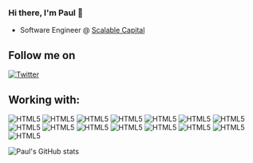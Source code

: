 ### Hi there, I'm Paul 👋

- Software Engineer @ [Scalable Capital](https://scalable.capital)

## Follow me on 
[![Twitter](https://img.shields.io/twitter/url/https/twitter.com/Paul_Wittchen.svg?style=social&label=Follow%20%40Paul_Wittchen)](https://twitter.com/Paul_Wittchen) 


## Working with:
![HTML5](https://img.shields.io/badge/HTML5-E34F26?style=for-the-badge&logo=html5&logoColor=white)
![HTML5](https://img.shields.io/badge/CSS3-1572B6?style=for-the-badge&logo=css3&logoColor=white)
![HTML5](https://img.shields.io/badge/JavaScript-323330?style=for-the-badge&logo=javascript&logoColor=F7DF1E)
![HTML5](https://img.shields.io/badge/TypeScript-007ACC?style=for-the-badge&logo=typescript&logoColor=white)
![HTML5](https://img.shields.io/badge/MongoDB-white?style=for-the-badge&logo=mongodb&logoColor=4EA94B)
![HTML5](https://img.shields.io/badge/React-20232A?style=for-the-badge&logo=react&logoColor=61DAFB)
![HTML5](https://img.shields.io/badge/Material--UI-0081CB?style=for-the-badge&logo=material-ui&logoColor=white)
![HTML5](https://img.shields.io/badge/Apollo%20GraphQL-311C87?&style=for-the-badge&logo=Apollo%20GraphQL&logoColor=white)
![HTML5](https://img.shields.io/badge/Docker-2CA5E0?style=for-the-badge&logo=docker&logoColor=white)
![HTML5](https://img.shields.io/badge/next.js-000000?style=for-the-badge&logo=nextdotjs&logoColor=white)
![HTML5](https://img.shields.io/badge/Cypress-17202C?style=for-the-badge&logo=cypress&logoColor=white)
![HTML5](https://img.shields.io/badge/storybook-FF4785?style=for-the-badge&logo=storybook&logoColor=white)
![HTML5](https://img.shields.io/badge/Jira-0052CC?style=for-the-badge&logo=Jira&logoColor=white)
![HTML5](https://img.shields.io/badge/Jenkins-D24939?style=for-the-badge&logo=Jenkins&logoColor=white)
![HTML5](https://img.shields.io/badge/Jenkins-D24939?style=for-the-badge&logo=Jenkins&logoColor=white)

![Paul's GitHub stats](https://github-readme-stats.vercel.app/api?username=paul-wittchen&show_icons=true&count_private=true)
